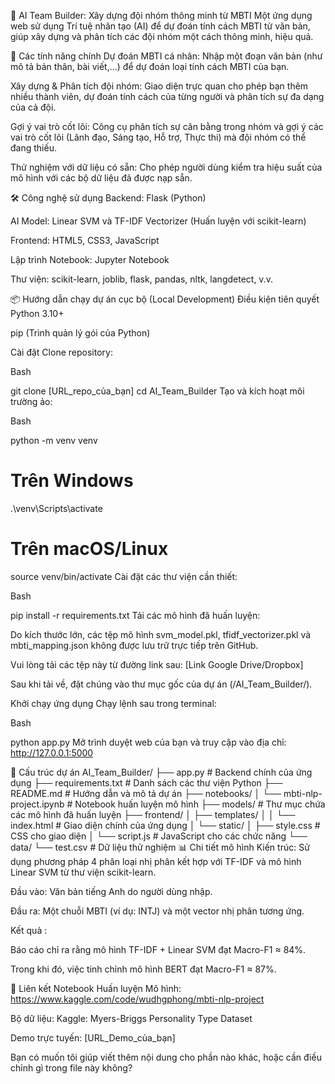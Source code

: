 🔮 AI Team Builder: Xây dựng đội nhóm thông minh từ MBTI
Một ứng dụng web sử dụng Trí tuệ nhân tạo (AI) để dự đoán tính cách MBTI từ văn bản, giúp xây dựng và phân tích các đội nhóm một cách thông minh, hiệu quả.

🧠 Các tính năng chính
Dự đoán MBTI cá nhân: Nhập một đoạn văn bản (như mô tả bản thân, bài viết,...) để dự đoán loại tính cách MBTI của bạn.

Xây dựng & Phân tích đội nhóm: Giao diện trực quan cho phép bạn thêm nhiều thành viên, dự đoán tính cách của từng người và phân tích sự đa dạng của cả đội.

Gợi ý vai trò cốt lõi: Công cụ phân tích sự cân bằng trong nhóm và gợi ý các vai trò cốt lõi (Lãnh đạo, Sáng tạo, Hỗ trợ, Thực thi) mà đội nhóm có thể đang thiếu.

Thử nghiệm với dữ liệu có sẵn: Cho phép người dùng kiểm tra hiệu suất của mô hình với các bộ dữ liệu đã được nạp sẵn.

🛠️ Công nghệ sử dụng
Backend: Flask (Python)

AI Model: Linear SVM và TF-IDF Vectorizer (Huấn luyện với scikit-learn)

Frontend: HTML5, CSS3, JavaScript

Lập trình Notebook: Jupyter Notebook

Thư viện: scikit-learn, joblib, flask, pandas, nltk, langdetect, v.v.

📦 Hướng dẫn chạy dự án cục bộ (Local Development)
Điều kiện tiên quyết
Python 3.10+

pip (Trình quản lý gói của Python)

Cài đặt
Clone repository:

Bash

git clone [URL_repo_của_bạn]
cd AI_Team_Builder
Tạo và kích hoạt môi trường ảo:

Bash

python -m venv venv
# Trên Windows
.\venv\Scripts\activate
# Trên macOS/Linux
source venv/bin/activate
Cài đặt các thư viện cần thiết:

Bash

pip install -r requirements.txt
Tải các mô hình đã huấn luyện:

Do kích thước lớn, các tệp mô hình svm_model.pkl, tfidf_vectorizer.pkl và mbti_mapping.json không được lưu trữ trực tiếp trên GitHub.

Vui lòng tải các tệp này từ đường link sau: [Link Google Drive/Dropbox]

Sau khi tải về, đặt chúng vào thư mục gốc của dự án (/AI_Team_Builder/).

Khởi chạy ứng dụng
Chạy lệnh sau trong terminal:

Bash

python app.py
Mở trình duyệt web của bạn và truy cập vào địa chỉ: http://127.0.0.1:5000

📁 Cấu trúc dự án
AI_Team_Builder/
├── app.py                     # Backend chính của ứng dụng
├── requirements.txt           # Danh sách các thư viện Python
├── README.md                  # Hướng dẫn và mô tả dự án
├── notebooks/
│   └── mbti-nlp-project.ipynb # Notebook huấn luyện mô hình
├── models/                    # Thư mục chứa các mô hình đã huấn luyện
├── frontend/
│   ├── templates/
│   │   └── index.html         # Giao diện chính của ứng dụng
│   └── static/
│       ├── style.css          # CSS cho giao diện
│       └── script.js          # JavaScript cho các chức năng
└── data/
    └── test.csv               # Dữ liệu thử nghiệm
📊 Chi tiết mô hình
Kiến trúc: Sử dụng phương pháp 4 phân loại nhị phân kết hợp với TF-IDF và mô hình Linear SVM từ thư viện scikit-learn.

Đầu vào: Văn bản tiếng Anh do người dùng nhập.

Đầu ra: Một chuỗi MBTI (ví dụ: INTJ) và một vector nhị phân tương ứng.

Kết quả :

Báo cáo chỉ ra rằng mô hình TF-IDF + Linear SVM đạt Macro-F1 ≈ 84%.

Trong khi đó, việc tinh chỉnh mô hình BERT đạt Macro-F1 ≈ 87%.

🔗 Liên kết
Notebook Huấn luyện Mô hình: https://www.kaggle.com/code/wudhgphong/mbti-nlp-project

Bộ dữ liệu: Kaggle: Myers-Briggs Personality Type Dataset

Demo trực tuyến: [URL_Demo_của_bạn]

Bạn có muốn tôi giúp viết thêm nội dung cho phần nào khác, hoặc cần điều chỉnh gì trong file này không?







